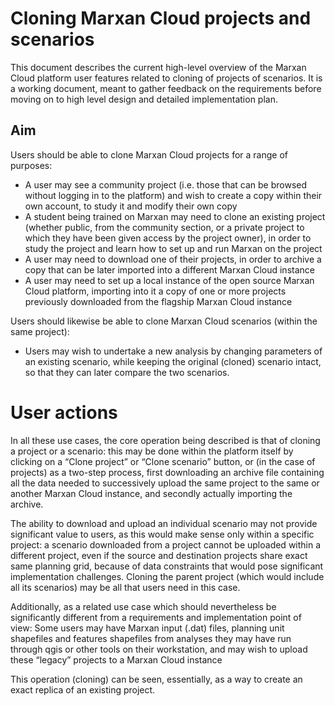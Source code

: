 # Cloning Marxan Cloud projects and scenarios
This document describes the current high-level overview of the Marxan Cloud platform user features related to cloning of projects of scenarios. It is a working document, meant to gather feedback on the requirements before moving on to high level design and detailed implementation plan.

## Aim

Users should be able to clone Marxan Cloud projects for a range of purposes:
- A user may see a community project (i.e. those that can be browsed without 
logging in to the platform) and wish to create a copy within their own account, to study it and modify their own copy
- A student being trained on Marxan may need to clone an existing project (whether public, from the community section, or a private project to which they have been given access by the project owner), in order to study the project and learn how to set up and run Marxan on the project
- A user may need to download one of their projects, in order to archive a copy that can be later imported into a different Marxan Cloud instance
- A user may need to set up a local instance of the open source Marxan Cloud platform, importing into it a copy of one or more projects previously downloaded from the flagship Marxan Cloud instance

Users should likewise be able to clone Marxan Cloud scenarios (within the same project):
- Users may wish to undertake a new analysis by changing parameters of an existing scenario, while keeping the original (cloned) scenario intact, so that they can later compare the two scenarios.

# User actions

In all these use cases, the core operation being described is that of cloning a project or a scenario: this may be done within the platform itself by clicking on a “Clone project” or “Clone scenario” button, or (in the case of projects) as a two-step process, first downloading an archive file containing all the data needed to successively upload the same project to the same or another Marxan Cloud instance, and secondly actually importing the archive.

The ability to download and upload an individual scenario may not provide significant value to users, as this would make sense only within a specific project: a scenario downloaded from a project cannot be uploaded within a different project, even if the source and destination projects share exact same planning grid, because of data constraints that would pose significant implementation challenges. Cloning the parent project (which would include all its scenarios) may be all that users need in this case.

Additionally, as a related use case which should nevertheless be significantly different from a requirements and implementation point of view:
Some users may have Marxan input (.dat) files, planning unit shapefiles and features shapefiles from analyses they may have run through qgis or other tools on their workstation, and may wish to upload these “legacy” projects to a Marxan Cloud instance

This operation (cloning) can be seen, essentially, as a way to create an exact 
replica of an existing project.
